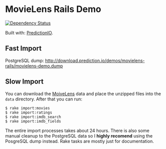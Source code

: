# MovieLens Rails Demo

[![Dependency Status](https://gemnasium.com/PredictionIO/Demo-MovieLens-Rails.svg)](https://gemnasium.com/PredictionIO/Demo-MovieLens-Rails)

Built with: [PredictionIO](http://prediction.io).


## Fast Import

PostgreSQL dump: http://download.prediction.io/demos/movielens-rails/movielens-demo.dump

## Slow Import

You can download the [MoiveLens](http://grouplens.org/datasets/movielens/) data and place the unzipped files into the `data` directory. After that you can run:

```
$ rake import:movies
$ rake import:ratings
$ rake import:imdb_search
$ rake import:imdb_fields
```

The entire import processes takes about 24 hours. There is also some manual cleanup to the PostgreSQL data so I **highly recomend** using the PosgreSQL dump instead. Rake tasks are mostly just for documentation.
